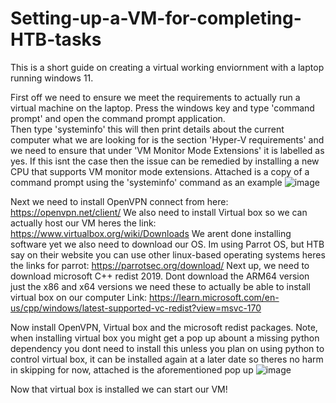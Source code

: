 # Setting-up-a-VM-for-completing-HTB-tasks
This is a short guide on creating a virtual working enviornment with a laptop running windows 11.

First off we need to ensure we meet the requirements to actually run a virtual machine on the laptop.
      Press the windows key and type 'command prompt' and open the command prompt application.  
      Then type 'systeminfo' this will then print details about the current computer what we are looking for is the section 'Hyper-V requirements'
      and we need to ensure that under 'VM Monitor Mode Extensions' it is labelled as yes.
      If this isnt the case then the issue can be remedied by installing a new CPU that supports VM monitor mode extensions.
      Attached is a copy of a command prompt using the 'systeminfo' command as an example
  ![image](https://github.com/user-attachments/assets/cf641c09-8496-412c-a34e-1c688d5b69f6)

Next we need to install OpenVPN connect from here: https://openvpn.net/client/  We also need to install Virtual box so we can actually host our VM heres the link: https://www.virtualbox.org/wiki/Downloads 
We arent done installing software yet we also need to download our OS. Im using Parrot OS, but HTB say on their website you can use other linux-based operating systems heres the links for parrot: https://parrotsec.org/download/
Next up, we need to download microsoft C++ redist 2019. Dont download the ARM64 version just the x86 and x64 versions we need these to actually be able to install virtual box on our computer Link: https://learn.microsoft.com/en-us/cpp/windows/latest-supported-vc-redist?view=msvc-170

Now install OpenVPN, Virtual box and the microsoft redist packages.
Note, when installing virtual box you might get a pop up abount a missing python dependency you dont need to install this unless you plan on using python to control virtual box, it can be installed again at a later date so theres no harm in skipping for now, attached is the aforementioned pop up 
![image](https://github.com/user-attachments/assets/7c04b8c5-505b-4d20-83ad-4eec8d7d7214)

Now that virtual box is installed we can start our VM!
